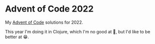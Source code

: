 # Advent of Code 2022

My [Advent of Code](https://adventofcode.com) solutions for 2022.

This year I'm doing it in Clojure, which I'm no good at :grimacing:, but I'd like to be better at :grin:.
